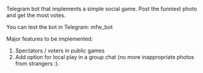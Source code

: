 Telegram bot that implements a simple social game. Post the funniest photo and get the most votes.

You can test the bot in Telegram: mfw_bot

Major features to be implemented:
1. Spectators / voters in public games
2. Add option for local play in a group chat (no more inappropriate photos from strangers :).
